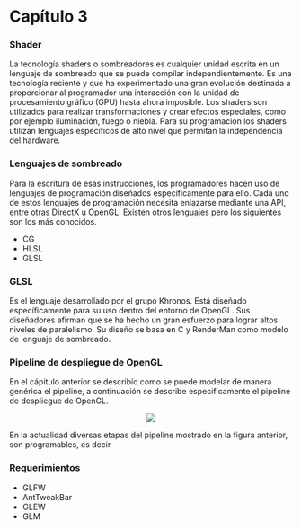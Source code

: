 # Capítulo 3

### Shader

La tecnología shaders o sombreadores es cualquier unidad escrita en un lenguaje de sombreado que se puede compilar independientemente. Es una tecnología reciente y que ha experimentado una gran evolución destinada a proporcionar al programador una interacción con la unidad de procesamiento gráfico (GPU) hasta ahora imposible. Los shaders son utilizados para realizar transformaciones y crear efectos especiales, como por ejemplo iluminación, fuego o niebla. Para su programación los shaders utilizan lenguajes específicos de alto nivel que permitan la independencia del hardware.

### Lenguajes de sombreado

Para la escritura de esas instrucciones, los programadores hacen uso de lenguajes de programación diseñados específicamente para ello. Cada uno de estos lenguajes de programación necesita enlazarse mediante una API, entre otras DirectX u OpenGL. Existen otros lenguajes pero los siguientes son los más conocidos.
  * CG
  * HLSL
  * GLSL

### GLSL 

Es el lenguaje desarrollado por el grupo Khronos. Está diseñado específicamente para su uso dentro del entorno de OpenGL. Sus diseñadores afirman que se ha hecho un gran esfuerzo para lograr altos niveles de paralelismo. Su diseño se basa en C y RenderMan como modelo de lenguaje de sombreado.

### Pipeline de despliegue de OpenGL

En el cápitulo anterior se describío como se puede modelar de manera genérica el pipeline, a continuación se describe especificamente el pipeline de despliegue de OpenGL.

<p align="center">
  <img src ="http://3dgep.com/wp-content/uploads/2014/01/OpenGL-4.0-Programmable-Shader-Pipeline1.png" />
</p>

En la actualidad diversas etapas del pipeline mostrado en la figura anterior, son programables, es decir

### Requerimientos
* GLFW
* AntTweakBar
* GLEW
* GLM
